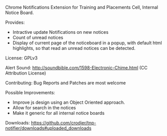Chrome Notifications Extension for Training and Placements Cell, Internal
Notice Board.

Provides:

 -  Intractive update Notifications on new notices
 -  Count of unread notices
 -  Display of current page of the noticeboard in a popup, with default
    html highlights, so that read an unread notices can be detected.

License: GPLv3

Alert Sound: http://soundbible.com/1598-Electronic-Chime.html
    (CC Attribution License)

Contributing: Bug Reports and Patches are most welcome

Possible Improvements:
 - Improve js design using an Object Oriented approach.
 - Allow for search in the notices
 - Make it generic for all internal notice boards

Downloads:
https://github.com/crodjer/tnp-notifier/downloads#uploaded_downloads
